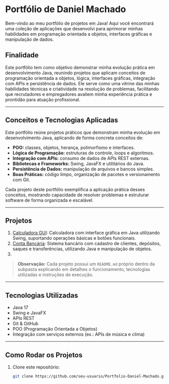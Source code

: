 # Portfólio de Daniel Machado

Bem-vindo ao meu portfólio de projetos em Java! 
Aqui você encontrará uma coleção de aplicações que desenvolvi para aprimorar minhas habilidades em programação orientada a objetos, interfaces
gráficas e manipulação de dados.

## Finalidade

Este portfólio tem como objetivo demonstrar minha evolução prática em desenvolvimento Java, reunindo projetos que aplicam conceitos de
programação orientada a objetos, lógica, interfaces gráficas, integração com APIs e persistência de dados. Ele serve como uma vitrine das
minhas habilidades técnicas e criatividade na resolução de problemas, facilitando que recrutadores e empregadores avaliem minha experiência
prática e prontidão para atuação profissional.


---
## Conceitos e Tecnologias Aplicadas

Este portfólio reúne projetos práticos que demonstram minha evolução em desenvolvimento Java, aplicando de forma concreta conceitos de:

- **POO:** classes, objetos, herança, polimorfismo e interfaces.
- **Lógica de Programação:** estruturas de controle, loops e algoritmos.
- **Integração com APIs:** consumo de dados de APIs REST externas.
- **Bibliotecas e Frameworks:** Swing, JavaFX e utilitários do Java.
- **Persistência de Dados:** manipulação de arquivos e bancos simples.
- **Boas Práticas:** código limpo, organização de pacotes e versionamento com Git.

Cada projeto deste portfólio exemplifica a aplicação prática desses conceitos, mostrando capacidade de resolver problemas e estruturar software de forma organizada e escalável.


---

## Projetos

1. [Calculadora GUI](CalculadoraJavaFx/): Calculadora com interface gráfica em Java utilizando Swing, suportando operações básicas e botões funcionais.
2. [Conta Bancária](ContaBancaria/): Sistema bancário com cadastro de clientes, depósitos, saques e transferências, utilizando Java e manipulação de objetos.
3. 

> **Observação:** Cada projeto possui um `README.md` próprio dentro da subpasta explicando em detalhes o funcionamento, tecnologias utilizadas e instruções de execução.

---

## Tecnologias Utilizadas

- Java 17
- Swing e JavaFX
- APIs REST
- Git & GitHub
- POO (Programação Orientada a Objetos)
- Integração com serviços externos (ex.: APIs de música e clima)

---

## Como Rodar os Projetos

1. Clone este repositório:
   ```bash
   git clone https://github.com/seu-usuario/Portfolio-Daniel-Machado.git
